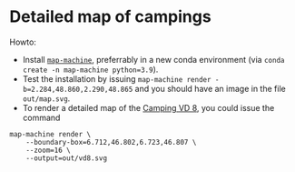 # Detailed map of campings

Howto:
- Install [`map-machine`](https://github.com/enzet/map-machine/blob/main/doc/INSTALL.md), preferrably in a new conda environment (via `conda create -n map-machine python=3.9`).
- Test the installation by issuing `map-machine render -b=2.284,48.860,2.290,48.865` and you should have an image in the file `out/map.svg`.
- To render a detailed map of the [Camping VD 8](https://www.openstreetmap.org/way/359338758), you could issue the command 
````
map-machine render \
    --boundary-box=6.712,46.802,6.723,46.807 \
    --zoom=16 \
    --output=out/vd8.svg
````
